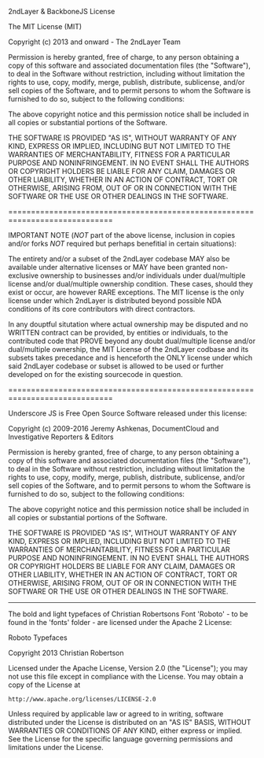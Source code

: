 2ndLayer & BackboneJS License

The MIT License (MIT)

Copyright (c) 2013 and onward - The 2ndLayer Team

Permission is hereby granted, free of charge, to any person obtaining a copy
of this software and associated documentation files (the "Software"), to deal
in the Software without restriction, including without limitation the rights
to use, copy, modify, merge, publish, distribute, sublicense, and/or sell
copies of the Software, and to permit persons to whom the Software is
furnished to do so, subject to the following conditions:

The above copyright notice and this permission notice shall be included in
all copies or substantial portions of the Software.

THE SOFTWARE IS PROVIDED "AS IS", WITHOUT WARRANTY OF ANY KIND, EXPRESS OR
IMPLIED, INCLUDING BUT NOT LIMITED TO THE WARRANTIES OF MERCHANTABILITY,
FITNESS FOR A PARTICULAR PURPOSE AND NONINFRINGEMENT. IN NO EVENT SHALL THE
AUTHORS OR COPYRIGHT HOLDERS BE LIABLE FOR ANY CLAIM, DAMAGES OR OTHER
LIABILITY, WHETHER IN AN ACTION OF CONTRACT, TORT OR OTHERWISE, ARISING FROM,
OUT OF OR IN CONNECTION WITH THE SOFTWARE OR THE USE OR OTHER DEALINGS IN
THE SOFTWARE.

=============================================================================

IMPORTANT NOTE (*NOT* part of the above license, inclusion in copies and/or
forks *NOT* required but perhaps benefitial in certain situations):

The entirety and/or a subset of the 2ndLayer codebase MAY also be available
under alternative licenses or MAY have been granted non-exclusive ownership
to businesses and/or individuals under dual/multiple license and/or
dual/multiple ownership condition. These cases, should they exist or occur,
are however RARE exceptions. The MIT license is the only license under which
2ndLayer is distributed beyond possible NDA conditions of its core contributors
with direct contractors.

In any douptful situtation where actual ownership may be disputed and no
WRITTEN contract can be provided, by entities or individuals, to the contributed
code that PROVE beyond any doubt dual/multiple license and/or dual/multiple
ownership, the MIT License of the 2ndLayer codbase and its subsets takes precedance
and is henceforth the ONLY license under which said 2ndLayer codebase or subset is
allowed to be used or further developed on for the existing sourcecode in question.

=============================================================================

Underscore JS is Free Open Source Software released under this license:

Copyright (c) 2009-2016 Jeremy Ashkenas, DocumentCloud and Investigative
Reporters & Editors

Permission is hereby granted, free of charge, to any person
obtaining a copy of this software and associated documentation
files (the "Software"), to deal in the Software without
restriction, including without limitation the rights to use,
copy, modify, merge, publish, distribute, sublicense, and/or sell
copies of the Software, and to permit persons to whom the
Software is furnished to do so, subject to the following
conditions:

The above copyright notice and this permission notice shall be
included in all copies or substantial portions of the Software.

THE SOFTWARE IS PROVIDED "AS IS", WITHOUT WARRANTY OF ANY KIND,
EXPRESS OR IMPLIED, INCLUDING BUT NOT LIMITED TO THE WARRANTIES
OF MERCHANTABILITY, FITNESS FOR A PARTICULAR PURPOSE AND
NONINFRINGEMENT. IN NO EVENT SHALL THE AUTHORS OR COPYRIGHT
HOLDERS BE LIABLE FOR ANY CLAIM, DAMAGES OR OTHER LIABILITY,
WHETHER IN AN ACTION OF CONTRACT, TORT OR OTHERWISE, ARISING
FROM, OUT OF OR IN CONNECTION WITH THE SOFTWARE OR THE USE OR
OTHER DEALINGS IN THE SOFTWARE.

---
The bold and light typefaces of Christian Robertsons Font 'Roboto' - to be found in the 'fonts' folder - are licensed under the Apache 2 License:

Roboto Typefaces

Copyright 2013 Christian Robertson

Licensed under the Apache License, Version 2.0 (the "License");
you may not use this file except in compliance with the License.
You may obtain a copy of the License at

    http://www.apache.org/licenses/LICENSE-2.0

Unless required by applicable law or agreed to in writing, software
distributed under the License is distributed on an "AS IS" BASIS,
WITHOUT WARRANTIES OR CONDITIONS OF ANY KIND, either express or implied.
See the License for the specific language governing permissions and
limitations under the License.